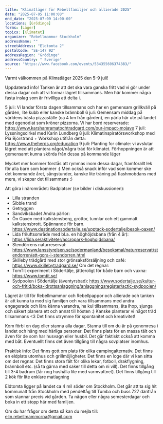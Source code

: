 ```yaml
---
title: "Klimatläger för Rebellfamiljer och allierade 2025"
date: "2025-07-05 11:00:00"
end_date: "2025-07-09 14:00:00"
locations: [Grödinge]
forms: [Läger]
topics: [Klimatet]
organizer: "Rebellmammor Stockholm"
addressName: ""
streetAddress: "Eldtomta 2"
postalCode: "SE-147 92"
addressRegion: "Grödinge"
addressCountry: " Sverige"
source: "https://www.facebook.com/events/534355606374383/"
---
```

Varmt välkommen på Klimatläger 2025 den 5-9 juli! 

Uppdaterad info!
Tanken är att det ska vara ganska fritt vad vi gör under dessa dagar och att vi formar lägret tillsammans. Men här kommer några fasta inslag som är frivilliga att delta i.

5 juli: Vi landar första dagen tillsammans och har en gemensam grillkväll på gården, lite kubb eller kanske brännboll
6 juli: Gemensam middag på världens bästa pizzaställe (ca 4 km från gården), en pärla här ute på landet med egenodlat som kröner pizzorna. Vi har bord reserverade: https://www.karshamramatochtradgard.com/our-impact-mojave
7 juli: Lyssningscirkel med Karin Lundberg
8 juli: Klimatinspiratörsworkshop med Pia Björstrand + Workshop utifrån detta: https://www.theherds.org/education 
9 juli: Planting for climate: vi avslutar lägret med att plantera något/några träd för klimatet. Förhoppningen är att gemensamt kunna skörda från dessa på kommande läger

Mycket mer kommer förstås att rymmas inom dessa dagar, framförallt lek för alla barn som kommer :) Men också snack inför vad som kommer ske det kommande året, sångstunder, kanske lite träning på flashmobdans med mera, vi skapar det tillsammans :)

Att göra i närområdet:
Badplatser (se bilder i diskussionen):
* Lilla stranden
* Sibble trand
* Getryggen
* Sandviksbadet
Andra pärlor:
* Ön Oaxen med kalkstensberg, grottor, tunnlar och ett gammalt kalkstensbrott. Spännande för barn. https://www.destinationsodertalje.se/upptack-sodertalje/besok-oaxen/
* Lida friluftsområde med bl.a. en höghöjdsbana (från 4 år): https://lida.se/aktiviteter/accropark-hoghojdsbana/ 
* Stendörrens naturreservat: https://www.lansstyrelsen.se/sodermanland/besoksmal/naturreservat/stendorren/att-gora-i-stendorren.html
* Skilleby trädgård med stor grönsaksförsäljning och café: https://www.skillebytradgard.se/
Om det regnar:
* TomTit experiment i Södertälje, jätteroligt för både barn och vuxna: https://www.tomtit.se/
* Sydpoolen i Södertälje (äventyrsbad): https://www.sodertalje.se/kultur-och-fritid/boka-idrottsanlaggning/anlaggningsregister/actic-sydpoolen/

Lägret är till för Rebellmammor och Rebellpappor och allierade och tanken är att kunna ta med sig familjen och vara tillsammans med andra engagerade och lära känna varandra, ha kul tillsammans, äta ihop, sjunga och säkert planera ett och annat till hösten :) Kanske planterar vi något träd tillsammans <3 Det finns utrymme för spontanitet och kreativitet!

Kom förbi en dag eller stanna alla dagar. Stanna till om du är på genomresa i landet och häng med härliga personer. Det finns plats för en massa tält och även för de som har husvagn eller husbil. Det går faktiskt också att komma med båt. Eventuellt finns det även tillgång till några sovplatser inomhus. 

Praktisk info:
Det finns gott om plats för olika campingalternativ.
Det finns en eldplats utomhus och grillmöjligheter.
Det finns en loge där vi kan sitta om det regnar.
Det finns stora fält för olika lekar, fotboll, drakflygning, brännboll etc. (så ta gärna med saker till detta om ni vill).
Det finns tillgång till 3-4 badrum (får nog hushålla lite med varmvattnet).
Det finns tillgång till 2 kök för lite enklare matlagning

Eldtomta ligger på landet ca 4 mil söder om Stockholm. Det går att ta sig hit kommunalt från Stockholm med pendeltåg till Tumba och buss 727 därifrån som stannar precis vid gården. Ta någon eller några semesterdagar och boka in ett stopp här med familjen.

Om du har frågor om detta så kan du mejla till: elin.rebellmammorna@gmail.com